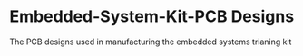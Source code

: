 # Embedded-System-Kit-PCB Designs
 The PCB designs used in manufacturing the embedded systems trianing kit
